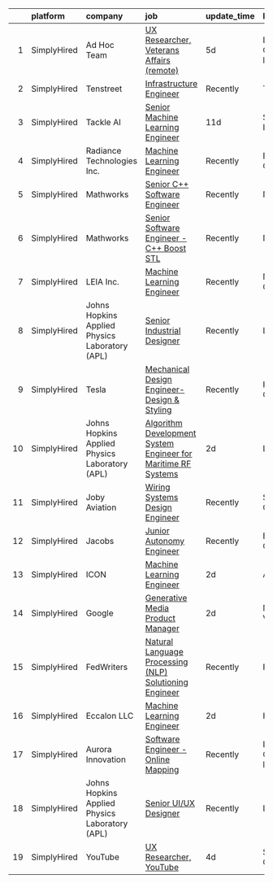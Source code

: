 

|    | platform    | company                                        | job                                                                                                                                                                           | update_time   | location                    |
|---:|:------------|:-----------------------------------------------|:------------------------------------------------------------------------------------------------------------------------------------------------------------------------------|:--------------|:----------------------------|
|  1 | SimplyHired | Ad Hoc Team                                    | [UX Researcher, Veterans Affairs (remote)](https://www.simplyhired.com/job/T0Z5zB4f03Cw19glzXHhrg-zzm-CvaiNSHHyX0baLuCOA0pvSkq5Gg?q=generative+engineer)                      | 5d            | Longmont, CO +10 locations  |
|  2 | SimplyHired | Tenstreet                                      | [Infrastructure Engineer](https://www.simplyhired.com/job/39eqmgZ6mm3oDqCOFL3FrtFd6V1H1Qm0EqE_wdPnMigoX1aoyU78yQ?q=generative+engineer)                                       | Recently      | Tulsa, OK                   |
|  3 | SimplyHired | Tackle AI                                      | [Senior Machine Learning Engineer](https://www.simplyhired.com/job/QvaT-PpFOhVG5bTftrt3bif5pXd_9ivG9W7zF9C6RI1Wdxdl6y9uVw?q=generative+engineer)                              | 11d           | Schaumburg, IL              |
|  4 | SimplyHired | Radiance Technologies Inc.                     | [Machine Learning Engineer](https://www.simplyhired.com/job/vJPHfKHMbp9qjloXR-Qls1MyWh-Dl9HKp8Vdl96zpBGKP5GBTN3Xcg?q=generative+engineer)                                     | Recently      | Beavercreek, OH             |
|  5 | SimplyHired | Mathworks                                      | [Senior C++ Software Engineer](https://www.simplyhired.com/job/dwdXkE_8ssH1Zc0i2plZZdy24kyOQHJkNZ4que5g_8RpYUe97rqkAw?q=generative+engineer)                                  | Recently      | Natick, MA                  |
|  6 | SimplyHired | Mathworks                                      | [Senior Software Engineer - C++ Boost STL](https://www.simplyhired.com/job/V1kucpOsE3Tvo4eoS9um2K7yGKf97jaR2FypeSImETT5G7UKsclOsg?q=generative+engineer)                      | Recently      | Natick, MA                  |
|  7 | SimplyHired | LEIA Inc.                                      | [Machine Learning Engineer](https://www.simplyhired.com/job/v7dNs9okyC7PVRj_R-6Y0KCGLTfDNUynZRwRbGFDI3eRctX44cMs3Q?q=generative+engineer)                                     | Recently      | Menlo Park, CA              |
|  8 | SimplyHired | Johns Hopkins Applied Physics Laboratory (APL) | [Senior Industrial Designer](https://www.simplyhired.com/job/cWteweR2HUSB-M6HNfjiwbg6s9QWBdHzzWW_VIcrN6UKsXa3uDdpvw?q=generative+engineer)                                    | Recently      | Laurel, MD                  |
|  9 | SimplyHired | Tesla                                          | [Mechanical Design Engineer- Design & Styling](https://www.simplyhired.com/job/tKT9Sw4M0YPtgj2CKQ_oDeWG7KrTYdJsSVlUA3LpE2pk3UFR7HpGSg?q=generative+engineer)                  | Recently      | Hawthorne, CA               |
| 10 | SimplyHired | Johns Hopkins Applied Physics Laboratory (APL) | [Algorithm Development System Engineer for Maritime RF Systems](https://www.simplyhired.com/job/SJzGRKuXEQz7uv44VnSBJRUMqFkGkegDga8Y-uUDuspRAuw5h69KAg?q=generative+engineer) | 2d            | Laurel, MD                  |
| 11 | SimplyHired | Joby Aviation                                  | [Wiring Systems Design Engineer](https://www.simplyhired.com/job/ph-RtUeVS1j-cS9aYmgDjvNKis95V8_ZtjiX_OL6YJ83jhTvh2dCnQ?q=generative+engineer)                                | Recently      | Santa Cruz, CA              |
| 12 | SimplyHired | Jacobs                                         | [Junior Autonomy Engineer](https://www.simplyhired.com/job/uRsOEWpV6vwlgcIF-AdOtclXFdA3XohVNDMKLBRVXGSvuXTyhiUlQg?q=generative+engineer)                                      | Recently      | Beavercreek, OH             |
| 13 | SimplyHired | ICON                                           | [Machine Learning Engineer](https://www.simplyhired.com/job/oaYXmGgbWRM6hcR2ZLnqmW0Ps7vgouxeMHmZHwq3tSFYK8T4ksEpKg?q=generative+engineer)                                     | 2d            | Austin, TX                  |
| 14 | SimplyHired | Google                                         | [Generative Media Product Manager](https://www.simplyhired.com/job/uqIc-sgUcwgM5htIQCMO84aE_ZijcHOm8me38qdTsMKqYGvHGrTy8A?q=generative+engineer)                              | 2d            | Mountain View, CA           |
| 15 | SimplyHired | FedWriters                                     | [Natural Language Processing (NLP) Solutioning Engineer](https://www.simplyhired.com/job/ULKq2TOQHCUMyfdeAmTljXTZ7iGKnxssNePO5V1elhpOPnfs7R2GIA?q=generative+engineer)        | Recently      | Fairfax, VA                 |
| 16 | SimplyHired | Eccalon LLC                                    | [Machine Learning Engineer](https://www.simplyhired.com/job/x5vxGKelT35noQgmNuhCT947D0O4YivB0gsWxCVg_Pc2FgwTt0QVwA?q=generative+engineer)                                     | 2d            | Hanover, MD                 |
| 17 | SimplyHired | Aurora Innovation                              | [Software Engineer - Online Mapping](https://www.simplyhired.com/job/s5k2w8WKDqcfREuoIF1Ac6klR9jtQ_8fF6sEFJmMILagnj3kvSBXhg?q=generative+engineer)                            | Recently      | Louisville, CO +3 locations |
| 18 | SimplyHired | Johns Hopkins Applied Physics Laboratory (APL) | [Senior UI/UX Designer](https://www.simplyhired.com/job/XekYxeyyApVfVLZhaQnb7XFlFwSQ8hvveUoKxsi_oR4UHQdCGCeMbg?q=generative+engineer)                                         | Recently      | Laurel, MD                  |
| 19 | SimplyHired | YouTube                                        | [UX Researcher, YouTube](https://www.simplyhired.com/job/l93ibmkOKRi_j1KvXmEYz2hmmPcSSOb41b7H0D9XeYie7_Kcu4tXZA?q=generative+engineer)                                        | 4d            | San Bruno, CA               |